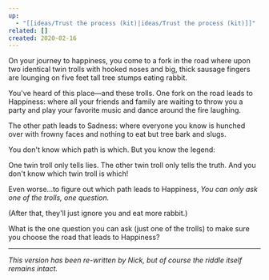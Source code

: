 ```yaml
---
up:
  - "[[ideas/Trust the process (kit)|ideas/Trust the process (kit)]]"
related: []
created: 2020-02-16
---
```

On your journey to happiness, you come to a fork in the road where upon two identical twin trolls with hooked noses and big, thick sausage fingers are lounging on five feet tall tree stumps eating rabbit. 

You've heard of this place—and these trolls. One fork on the road leads to Happiness: where all your friends and family are waiting to throw you a party and play your favorite music and dance around the fire laughing.

The other path leads to Sadness: where everyone you know is hunched over with frowny faces and nothing to eat but tree bark and slugs. 

You don't know which path is which. But you know the legend: 

One twin troll only tells lies. The other twin troll only tells the truth. And you don't know which twin troll is which!

Even worse...to figure out which path leads to Happiness, *You can only ask one of the trolls, one question.* 

(After that, they'll just ignore you and eat more rabbit.)

What is the one question you can ask (just one of the trolls) to make sure you choose the road that leads to Happiness?

---

*This version has been re-written by Nick, but of course the riddle itself remains intact.*